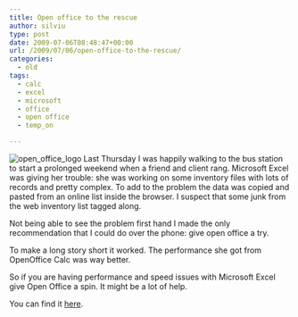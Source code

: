 ```yaml
---
title: Open office to the rescue
author: silviu
type: post
date: 2009-07-06T08:48:47+00:00
url: /2009/07/06/open-office-to-the-rescue/
categories:
  - old
tags:
  - calc
  - excel
  - microsoft
  - office
  - open office
  - temp_on

---
```

![open_office_logo](/blog/images/2009/open_office_logo.jpg) Last Thursday I was happily walking to the bus station to start a prolonged weekend when a friend and client rang. Microsoft Excel was giving her trouble: she was working on some inventory files with lots of records and pretty complex. To add to the problem the data was copied and pasted from an online list inside the browser. I suspect that some junk from the web inventory list tagged along.

Not being able to see the problem first hand I made the only recommendation that I could do over the phone: give open office a try.

To make a long story short it worked. The performance she got from OpenOffice Calc was way better.

So if you are having performance and speed issues with Microsoft Excel give Open Office a spin. It might be a lot of help.

You can find it [here](http://www.openoffice.org/).
